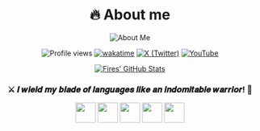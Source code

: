 <h1 align="center">🔥 About me </h1>

<div align="center">

<img src="https://readme-typing-svg.demolab.com?font=Fira+Code&weight=600&size=26&duration=4000&pause=1000&color=58A6FF&background=FFFFFF00&center=true&vCenter=true&width=435&lines=Name:+Fires+Joeng;Age:+22+(Born+in+2003);Living+In:+Canton;Website:+teamlanhy.fun" alt="About Me" />

![Profile views](https://komarev.com/ghpvc/?username=FiresJoeng&color=green)
[![wakatime](https://wakatime.com/badge/user/55f19e0b-1919-4212-a045-db07aa73f727.svg)](https://wakatime.com/@FiresJoeng)
[![X (Twitter)](https://img.shields.io/badge/X-@FiresJoeng-black)](https://x.com/FiresJoeng)
[![YouTube](https://img.shields.io/badge/YouTube-@FiresJoeng-red)](https://youtube.com/@FiresJoeng)

[![Fires' GitHub Stats](https://github-readme-stats.vercel.app/api?username=FiresJoeng&card_width=500&theme=buefy&show_icons=true)](https://github.com/FiresJoeng)

<h3>⚔️ 𝑰 𝒘𝒊𝒆𝒍𝒅 𝒎𝒚 𝒃𝒍𝒂𝒅𝒆 𝒐𝒇 𝒍𝒂𝒏𝒈𝒖𝒂𝒈𝒆𝒔 𝒍𝒊𝒌𝒆 𝒂𝒏 𝒊𝒏𝒅𝒐𝒎𝒊𝒕𝒂𝒃𝒍𝒆 𝒘𝒂𝒓𝒓𝒊𝒐𝒓! 💪 </h3>

<a href="https://github.com/FiresJoeng"><img src="https://cdn.jsdelivr.net/gh/devicons/devicon/icons/python/python-original.svg" width="40" height="40"></a>
<a href="https://github.com/FiresJoeng"><img src="https://cdn.jsdelivr.net/gh/devicons/devicon/icons/cplusplus/cplusplus-original.svg" width="40" height="40"></a>
<a href="https://github.com/FiresJoeng"><img src="https://cdn.jsdelivr.net/gh/devicons/devicon/icons/html5/html5-original.svg" width="40" height="40"></a>
<a href="https://github.com/FiresJoeng"><img src="https://cdn.jsdelivr.net/gh/devicons/devicon/icons/css3/css3-original.svg" width="40" height="40"></a>
<a href="https://github.com/FiresJoeng"><img src="https://cdn.jsdelivr.net/gh/devicons/devicon/icons/javascript/javascript-original.svg" width="40" height="40"></a>

</div>
